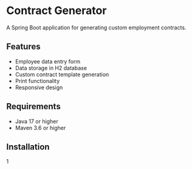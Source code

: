# Contract Generator

A Spring Boot application for generating custom employment contracts.

## Features

- Employee data entry form
- Data storage in H2 database
- Custom contract template generation
- Print functionality
- Responsive design

## Requirements

- Java 17 or higher
- Maven 3.6 or higher

## Installation

1